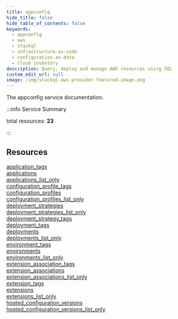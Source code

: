 ```yaml
---
title: appconfig
hide_title: false
hide_table_of_contents: false
keywords:
  - appconfig
  - aws
  - stackql
  - infrastructure-as-code
  - configuration-as-data
  - cloud inventory
description: Query, deploy and manage AWS resources using SQL
custom_edit_url: null
image: /img/stackql-aws-provider-featured-image.png
---
```


The appconfig service documentation.

:::info Service Summary

<div class="row">
<div class="providerDocColumn">
<span>total resources:&nbsp;<b>23</b></span><br />
</div>
</div>

:::

## Resources
<div class="row">
<div class="providerDocColumn">
<a href="/services/appconfig/application_tags/">application_tags</a><br />
<a href="/services/appconfig/applications/">applications</a><br />
<a href="/services/appconfig/applications_list_only/">applications_list_only</a><br />
<a href="/services/appconfig/configuration_profile_tags/">configuration_profile_tags</a><br />
<a href="/services/appconfig/configuration_profiles/">configuration_profiles</a><br />
<a href="/services/appconfig/configuration_profiles_list_only/">configuration_profiles_list_only</a><br />
<a href="/services/appconfig/deployment_strategies/">deployment_strategies</a><br />
<a href="/services/appconfig/deployment_strategies_list_only/">deployment_strategies_list_only</a><br />
<a href="/services/appconfig/deployment_strategy_tags/">deployment_strategy_tags</a><br />
<a href="/services/appconfig/deployment_tags/">deployment_tags</a><br />
<a href="/services/appconfig/deployments/">deployments</a><br />
<a href="/services/appconfig/deployments_list_only/">deployments_list_only</a>
</div>
<div class="providerDocColumn">
<a href="/services/appconfig/environment_tags/">environment_tags</a><br />
<a href="/services/appconfig/environments/">environments</a><br />
<a href="/services/appconfig/environments_list_only/">environments_list_only</a><br />
<a href="/services/appconfig/extension_association_tags/">extension_association_tags</a><br />
<a href="/services/appconfig/extension_associations/">extension_associations</a><br />
<a href="/services/appconfig/extension_associations_list_only/">extension_associations_list_only</a><br />
<a href="/services/appconfig/extension_tags/">extension_tags</a><br />
<a href="/services/appconfig/extensions/">extensions</a><br />
<a href="/services/appconfig/extensions_list_only/">extensions_list_only</a><br />
<a href="/services/appconfig/hosted_configuration_versions/">hosted_configuration_versions</a><br />
<a href="/services/appconfig/hosted_configuration_versions_list_only/">hosted_configuration_versions_list_only</a>
</div>
</div>